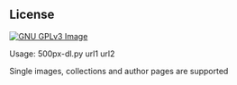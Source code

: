 ## License
[![GNU GPLv3 Image](https://www.gnu.org/graphics/gplv3-127x51.png)](http://www.gnu.org/licenses/gpl-3.0.en.html)  

Usage:
500px-dl.py url1 url2

Single images, collections and author pages are supported
